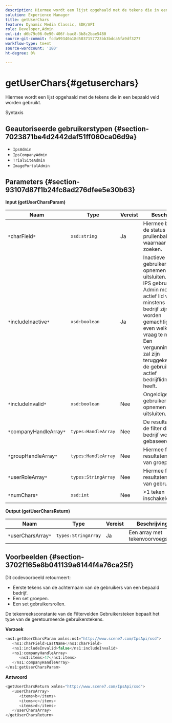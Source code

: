 ```yaml
---
description: Hiermee wordt een lijst opgehaald met de tekens die in een bepaald veld worden gebruikt.
solution: Experience Manager
title: getUserChars
feature: Dynamic Media Classic, SDK/API
role: Developer,Admin
exl-id: d6b79c06-0e90-406f-bac8-3b8c2bae5480
source-git-commit: fcda99340a18d5037157723bb3bdca5fa9df3277
workflow-type: tm+mt
source-wordcount: '180'
ht-degree: 0%

---
```


# getUserChars{#getuserchars}

Hiermee wordt een lijst opgehaald met de tekens die in een bepaald veld worden gebruikt.

Syntaxis

## Geautoriseerde gebruikerstypen {#section-7023871be4d2442daf51ff060ca06d9a}

* `IpsAdmin`
* `IpsCompanyAdmin`
* `TrialSiteAdmin`
* `ImagePortalAdmin`

## Parameters {#section-93107d87f1b24fc8ad276dfee5e30b63}

**Input (getUserCharsParam)**

| Naam | Type | Vereist | Beschrijving |
|---|---|---|---|
| `*`charField`*` | `xsd:string` | Ja | Hiermee bepaalt u de status van de prullenbak waarnaar u wilt zoeken. |
| `*`includeInactive`*` | `xsd:boolean` | Ja | Inactieve gebruikers opnemen of uitsluiten. De niet-IPS gebruikers Admin moeten een actief lid van minstens één bedrijf zijn om worden gemachtigd om het even welke API vraag te maken. Een vergunningsfout zal zijn teruggekeerd als de gebruiker geen actief bedrijflidmaatschap heeft. |
| `*`includeInvalid`*` | `xsd:boolean` | Nee | Ongeldige gebruikers opnemen of uitsluiten. |
| `*`companyHandleArray`*` | `types:HandleArray` | Nee | De resultaten van de filter die op bedrijf worden gebaseerd. |
| `*`groupHandleArray`*` | `types:HandleArray` | Nee | Hiermee filtert u resultaten op basis van groepen. |
| `*`userRoleArray`*` | `types:StringArray` | Nee | Hiermee filtert u resultaten op basis van gebruikersrol. |
| `*`numChars`*` | `xsd:int` | Nee | >1 teken inschakelen. |

**Output (getUserCharsReturn)**

| Naam | Type | Vereist | Beschrijving |
|---|---|---|---|
| `*`userCharsArray`*` | `types:StringArray` | Ja | Een array met tekenvoorvoegsels. |

## Voorbeelden {#section-3702f165e8b041139a6144f4a76ca25f}

Dit codevoorbeeld retourneert:

* Eerste tekens van de achternaam van de gebruikers van een bepaald bedrijf.
* Een set groepen.
* Een set gebruikersrollen.

De tekenreeksconstante van de Filtervelden Gebruikersteken bepaalt het type van de geretourneerde gebruikerstekens.

**Verzoek**

```java
<ns1:getUserCharsParam xmlns:ns1="http://www.scene7.com/IpsApi/xsd">
   <ns1:charField>LastName</ns1:charField>
   <ns1:includeInvalid>false</ns1:includeInvalid>
   <ns1:companyHandleArray>
      <ns1:items>47</ns1:items>
   </ns1:companyHandleArray>
</ns1:getUserCharsParam>
```

**Antwoord**

```java
<getUserCharsReturn xmlns="http://www.scene7.com/IpsApi/xsd">
   <userCharsArray>
      <items>b</items>
      <items>c</items>
      <items>d</items>
   </userCharsArray>
</getUserCharsReturn>
```
